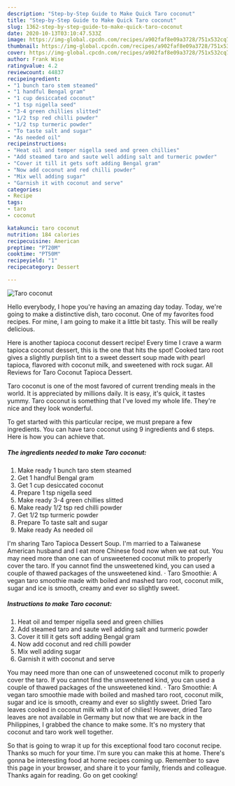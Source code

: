 ```yaml
---
description: "Step-by-Step Guide to Make Quick Taro coconut"
title: "Step-by-Step Guide to Make Quick Taro coconut"
slug: 1362-step-by-step-guide-to-make-quick-taro-coconut
date: 2020-10-13T03:10:47.533Z
image: https://img-global.cpcdn.com/recipes/a902faf8e09a3728/751x532cq70/taro-coconut-recipe-main-photo.jpg
thumbnail: https://img-global.cpcdn.com/recipes/a902faf8e09a3728/751x532cq70/taro-coconut-recipe-main-photo.jpg
cover: https://img-global.cpcdn.com/recipes/a902faf8e09a3728/751x532cq70/taro-coconut-recipe-main-photo.jpg
author: Frank Wise
ratingvalue: 4.2
reviewcount: 44837
recipeingredient:
- "1 bunch taro stem steamed"
- "1 handful Bengal gram"
- "1 cup desiccated coconut"
- "1 tsp nigella seed"
- "3-4 green chillies slitted"
- "1/2 tsp red chilli powder"
- "1/2 tsp turmeric powder"
- "To taste salt and sugar"
- "As needed oil"
recipeinstructions:
- "Heat oil and temper nigella seed and green chillies"
- "Add steamed taro and saute well adding salt and turmeric powder"
- "Cover it till it gets soft adding Bengal gram"
- "Now add coconut and red chilli powder"
- "Mix well adding sugar"
- "Garnish it with coconut and serve"
categories:
- Recipe
tags:
- taro
- coconut

katakunci: taro coconut 
nutrition: 184 calories
recipecuisine: American
preptime: "PT20M"
cooktime: "PT50M"
recipeyield: "1"
recipecategory: Dessert

---
```



![Taro coconut](https://img-global.cpcdn.com/recipes/a902faf8e09a3728/751x532cq70/taro-coconut-recipe-main-photo.jpg)

Hello everybody, I hope you're having an amazing day today. Today, we're going to make a distinctive dish, taro coconut. One of my favorites food recipes. For mine, I am going to make it a little bit tasty. This will be really delicious.

Here is another tapioca coconut dessert recipe! Every time I crave a warm tapioca coconut dessert, this is the one that hits the spot! Cooked taro root gives a slightly purplish tint to a sweet dessert soup made with pearl tapioca, flavored with coconut milk, and sweetened with rock sugar. All Reviews for Taro Coconut Tapioca Dessert.

Taro coconut is one of the most favored of current trending meals in the world. It is appreciated by millions daily. It is easy, it's quick, it tastes yummy. Taro coconut is something that I've loved my whole life. They're nice and they look wonderful.


To get started with this particular recipe, we must prepare a few ingredients. You can have taro coconut using 9 ingredients and 6 steps. Here is how you can achieve that.

<!--inarticleads1-->

##### The ingredients needed to make Taro coconut:

1. Make ready 1 bunch taro stem steamed
1. Get 1 handful Bengal gram
1. Get 1 cup desiccated coconut
1. Prepare 1 tsp nigella seed
1. Make ready 3-4 green chillies slitted
1. Make ready 1/2 tsp red chilli powder
1. Get 1/2 tsp turmeric powder
1. Prepare To taste salt and sugar
1. Make ready As needed oil


I&#39;m sharing Taro Tapioca Dessert Soup. I&#39;m married to a Taiwanese American husband and I eat more Chinese food now when we eat out. You may need more than one can of unsweetened coconut milk to properly cover the taro. If you cannot find the unsweetened kind, you can used a couple of thawed packages of the unsweetened kind. · Taro Smoothie: A vegan taro smoothie made with boiled and mashed taro root, coconut milk, sugar and ice is smooth, creamy and ever so slightly sweet. 

<!--inarticleads2-->

##### Instructions to make Taro coconut:

1. Heat oil and temper nigella seed and green chillies
1. Add steamed taro and saute well adding salt and turmeric powder
1. Cover it till it gets soft adding Bengal gram
1. Now add coconut and red chilli powder
1. Mix well adding sugar
1. Garnish it with coconut and serve


You may need more than one can of unsweetened coconut milk to properly cover the taro. If you cannot find the unsweetened kind, you can used a couple of thawed packages of the unsweetened kind. · Taro Smoothie: A vegan taro smoothie made with boiled and mashed taro root, coconut milk, sugar and ice is smooth, creamy and ever so slightly sweet. Dried Taro leaves cooked in coconut milk with a lot of chilies! However, dried Taro leaves are not available in Germany but now that we are back in the Philippines, I grabbed the chance to make some. It&#39;s no mystery that coconut and taro work well together. 

So that is going to wrap it up for this exceptional food taro coconut recipe. Thanks so much for your time. I'm sure you can make this at home. There's gonna be interesting food at home recipes coming up. Remember to save this page in your browser, and share it to your family, friends and colleague. Thanks again for reading. Go on get cooking!
